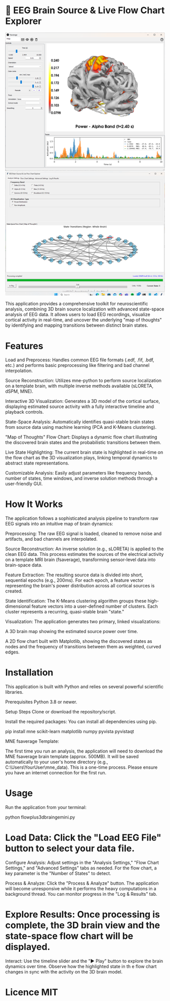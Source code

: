 # 🧠 EEG Brain Source & Live Flow Chart Explorer

![image](./fplowplusbrain.png)
![image2](./fplowplusbrain2.png)


This application provides a comprehensive toolkit for neuroscientific analysis, combining 3D brain source
localization with advanced state-space analysis of EEG data. It allows users to load EEG recordings, visualize cortical
activity in real-time, and uncover the underlying "map of thoughts" by identifying and mapping transitions between distinct
brain states.

# Features

Load and Preprocess: Handles common EEG file formats (.edf, .fif, .bdf, etc.) and performs basic preprocessing like filtering
and bad channel interpolation.

Source Reconstruction: Utilizes mne-python to perform source localization on a template brain, with multiple inverse methods available 
(sLORETA, dSPM, MNE).

Interactive 3D Visualization: Generates a 3D model of the cortical surface, displaying estimated source activity with a fully interactive
timeline and playback controls.

State-Space Analysis: Automatically identifies quasi-stable brain states from source data using machine learning (PCA and K-Means clustering).

"Map of Thoughts" Flow Chart: Displays a dynamic flow chart illustrating the discovered brain states and the probabilistic transitions between them.

Live State Highlighting: The current brain state is highlighted in real-time on the flow chart as the 3D visualization plays, linking 
temporal dynamics to abstract state representations.

Customizable Analysis: Easily adjust parameters like frequency bands, number of states, time windows, and inverse solution methods through a user-friendly GUI.

# How It Works

The application follows a sophisticated analysis pipeline to transform raw EEG signals into an intuitive map of brain dynamics:

Preprocessing: The raw EEG signal is loaded, cleaned to remove noise and artifacts, and bad channels are interpolated.

Source Reconstruction: An inverse solution (e.g., sLORETA) is applied to the clean EEG data. This process estimates the sources of the
electrical activity on a template MRI brain (fsaverage), transforming sensor-level data into brain-space data.

Feature Extraction: The resulting source data is divided into short, sequential epochs (e.g., 200ms). For each epoch, a feature vector
representing the brain's power distribution across all cortical sources is created.

State Identification: The K-Means clustering algorithm groups these high-dimensional feature vectors into a user-defined number of clusters.
Each cluster represents a recurring, quasi-stable brain "state."

Visualization: The application generates two primary, linked visualizations:

A 3D brain map showing the estimated source power over time.

A 2D flow chart built with Matplotlib, showing the discovered states as nodes and the frequency of transitions between them as weighted, 
curved edges.

# Installation

This application is built with Python and relies on several powerful scientific libraries.

Prerequisites
Python 3.8 or newer.

Setup Steps
Clone or download the repository/script.

Install the required packages:
You can install all dependencies using pip.

pip install mne scikit-learn matplotlib numpy pyvista pyvistaqt

MNE fsaverage Template:

The first time you run an analysis, the application will need to download the MNE fsaverage brain template (approx. 500MB). It will be saved
automatically to your user's home directory (e.g., C:\Users\YourUser\mne_data). This is a one-time process. Please ensure you have an internet
connection for the first run.

# Usage

Run the application from your terminal:

python flowplus3dbraingemini.py

# Load Data: Click the "Load EEG File" button to select your data file.

Configure Analysis: Adjust settings in the "Analysis Settings," "Flow Chart Settings," and "Advanced Settings" tabs as needed. For the flow chart,
a key parameter is the "Number of States" to detect.

Process & Analyze: Click the "Process & Analyze" button. The application will become unresponsive while it performs the heavy computations in
a background thread. You can monitor progress in the "Log & Results" tab.

# Explore Results: Once processing is complete, the 3D brain view and the state-space flow chart will be displayed.

Interact: Use the timeline slider and the "▶ Play" button to explore the brain dynamics over time. Observe how the highlighted state in th
e flow chart changes in sync with the activity on the 3D brain model.

# Licence MIT
